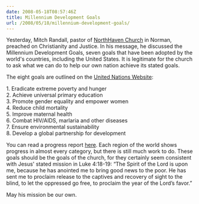 ```yaml
---
date: 2008-05-18T08:57:46Z
title: Millennium Development Goals
url: /2008/05/18/millennium-development-goals/
---
```


<p>Yesterday, Mitch Randall, pastor of <a href="http://www.northhavenchurch.net/"> NorthHaven Church</a> in Norman, preached on Christianity and Justice. In his message, he discussed the Millennium Development Goals, seven goals that have been adopted by the world's countries, including the United States. It is legitimate for the church to ask what we can do to help our own nation achieve its stated goals.</p>
<p>The eight goals are outlined on the <a href="http://www.un.org/millenniumgoals/index.html"> United Nations Website</a>:</p>
<p>1. Eradicate extreme poverty and hunger<br />
2. Achieve universal primary education<br />
3. Promote gender equality and empower women<br />
4. Reduce child mortality<br />
5. Improve maternal health<br />
6. Combat HIV/AIDS, marlaria and other diseases<br />
7. Ensure environmental sustainability<br />
8. Develop a global partnership for development</p>
<p>You can read a progress report <a href="http://www.un.org/millenniumgoals/docs/UNSD_MDG_Report_2007e.pdf"> here</a>. Each region of the world shows progress in almost every category, but there is still much work to do. These goals should be the goals of the church, for they certainly seem consistent with Jesus' stated mission in Luke 4:18-19: “The Spirit of the Lord is upon me, because he has anointed me to bring good news to the poor. He has sent me to proclaim release to the captives and recovery of sight to the blind, to let the oppressed go free, to proclaim the year of the Lord’s favor.”</p>
<p>May his mission be our own.</p>
